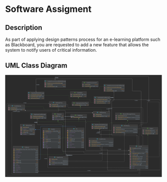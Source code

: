 <h1> Software Assigment </h1>

<h2> Description </h2>

<p>As part of applying design patterns process for an e-learning platform such as Blackboard, you are requested to add 
a new feature that allows the system to notify users of critical information.</p>



<h2> UML Class Diagram </h2>

![ScreenShot](https://github.com/Ebrahim1133/SW_Assigment/blob/master/FinalNotifications.png)
